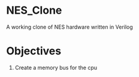 # NES_Clone
 A working clone of NES hardware written in Verilog
 
# Objectives
 1) Create a memory bus for the cpu